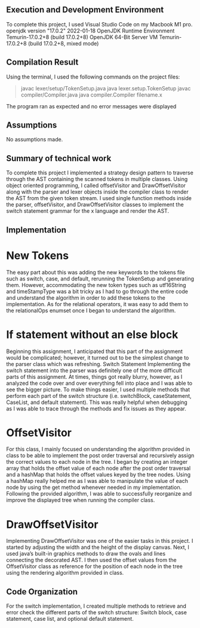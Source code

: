 ## Execution and Development Environment
To complete this project, I used Visual Studio Code on my Macbook M1 pro.
openjdk version "17.0.2" 2022-01-18
OpenJDK Runtime Environment Temurin-17.0.2+8 (build 17.0.2+8)
OpenJDK 64-Bit Server VM Temurin-17.0.2+8 (build 17.0.2+8, mixed mode)
## Compilation Result
Using the terminal, I used the following commands on the project files:
> javac lexer/setup/TokenSetup.java
> java lexer.setup.TokenSetup
> javac compiler/Compiler.java
> java compiler.Compiler filename.x

The program ran as expected and no error messages were displayed
## Assumptions
No assumptions made.
## Summary of technical work
To complete this project I implemented a strategy design pattern to traverse through the AST
containing the scanned tokens in multiple classes. Using object oriented programming, I called
offsetVisitor and DrawOffsetVisitor along with the parser and lexer objects inside the compiler
class to render the AST from the given token stream. I used single function methods inside the
parser, offsetVisitor, and DrawOffsetVisitor classes to implement the switch statement grammar
for the x language and render the AST.
## Implementation
# New Tokens
The easy part about this was adding the new keywords to the tokens file such as switch, case, and
default, rerunning the TokenSetup and generating them. However, accommodating the new token
types such as utf16String and timeStampType was a bit tricky as I had to go through the entire
code and understand the algorithm in order to add these tokens to the implementation. As for the
relational operators, it was easy to add them to the relationalOps enumset once I began to
understand the algorithm.
# If statement without an else block
Beginning this assignment, I anticipated that this part of the assignment would be complicated;
however, it turned out to be the simplest change to the parser class which was refreshing.
Switch Statement
Implementing the switch statement into the parser was definitely one of the more difficult parts of
this assignment. At times, things got really blurry, however, as I analyzed the code over and over
everything fell into place and I was able to see the bigger picture. To make things easier, I used
multiple methods that perform each part of the switch structure (i.e. switchBlock, caseStatement,
CaseList, and default statement). This was really helpful when debugging as I was able to trace
through the methods and fix issues as they appear.
# OffsetVisitor
For this class, I mainly focused on understanding the algorithm provided in class to be able to
implement the post order traversal and recursively assign the correct values to each node in the
tree. I began by creating an integer array that holds the offset value of each node after the post
order traversal and a hashMap that holds the offset values keyed by the tree nodes. Using a
hashMap really helped me as I was able to manipulate the value of each node by using the get
method whenever needed in my implementation. Following the provided algorithm, I was able to
successfully reorganize and improve the displayed tree when running the compiler class.

# DrawOffsetVisitor
Implementing DrawOffsetVisitor was one of the easier tasks in this project. I started by adjusting the
width and the height of the display canvas. Next, I used java’s built-in graphics methods to draw the
ovals and lines connecting the decorated AST. I then used the offset values from the OffsetVisitor
class as reference for the position of each node in the tree using the rendering algorithm provided in
class.
## Code Organization
For the switch implementation, I created multiple methods to retrieve and error check the different
parts of the switch structure: Switch block, case statement, case list, and optional default
statement.
